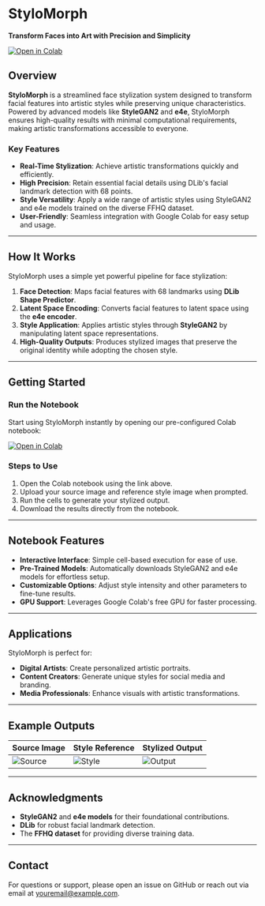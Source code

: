 # **StyloMorph**

**Transform Faces into Art with Precision and Simplicity**

[![Open in Colab](https://colab.research.google.com/assets/colab-badge.svg)](LINK_TO_YOUR_COLAB_NOTEBOOK)

## **Overview**

**StyloMorph** is a streamlined face stylization system designed to transform facial features into artistic styles while preserving unique characteristics. Powered by advanced models like **StyleGAN2** and **e4e**, StyloMorph ensures high-quality results with minimal computational requirements, making artistic transformations accessible to everyone.

### **Key Features**
- **Real-Time Stylization**: Achieve artistic transformations quickly and efficiently.
- **High Precision**: Retain essential facial details using DLib's facial landmark detection with 68 points.
- **Style Versatility**: Apply a wide range of artistic styles using StyleGAN2 and e4e models trained on the diverse FFHQ dataset.
- **User-Friendly**: Seamless integration with Google Colab for easy setup and usage.

---

## **How It Works**

StyloMorph uses a simple yet powerful pipeline for face stylization:

1. **Face Detection**: Maps facial features with 68 landmarks using **DLib Shape Predictor**.
2. **Latent Space Encoding**: Converts facial features to latent space using the **e4e encoder**.
3. **Style Application**: Applies artistic styles through **StyleGAN2** by manipulating latent space representations.
4. **High-Quality Outputs**: Produces stylized images that preserve the original identity while adopting the chosen style.

---

## **Getting Started**

### **Run the Notebook**
Start using StyloMorph instantly by opening our pre-configured Colab notebook:

[![Open in Colab](https://colab.research.google.com/assets/colab-badge.svg)](LINK_TO_YOUR_COLAB_NOTEBOOK)

### **Steps to Use**
1. Open the Colab notebook using the link above.
2. Upload your source image and reference style image when prompted.
3. Run the cells to generate your stylized output.
4. Download the results directly from the notebook.

---

## **Notebook Features**
- **Interactive Interface**: Simple cell-based execution for ease of use.
- **Pre-Trained Models**: Automatically downloads StyleGAN2 and e4e models for effortless setup.
- **Customizable Options**: Adjust style intensity and other parameters to fine-tune results.
- **GPU Support**: Leverages Google Colab's free GPU for faster processing.

---

## **Applications**

StyloMorph is perfect for:
- **Digital Artists**: Create personalized artistic portraits.
- **Content Creators**: Generate unique styles for social media and branding.
- **Media Professionals**: Enhance visuals with artistic transformations.

---

## **Example Outputs**

| Source Image | Style Reference | Stylized Output |
|--------------|-----------------|-----------------|
| ![Source](#) | ![Style](#)    | ![Output](#)    |

---

## **Acknowledgments**

- **StyleGAN2** and **e4e models** for their foundational contributions.
- **DLib** for robust facial landmark detection.
- The **FFHQ dataset** for providing diverse training data.

---

## **Contact**

For questions or support, please open an issue on GitHub or reach out via email at [youremail@example.com](mailto:youremail@example.com).
